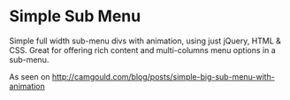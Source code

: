 Simple Sub Menu
===============

Simple full width sub-menu divs with animation, using just jQuery, HTML & CSS. Great for offering rich content and multi-columns menu options in a sub-menu.

As seen on http://camgould.com/blog/posts/simple-big-sub-menu-with-animation